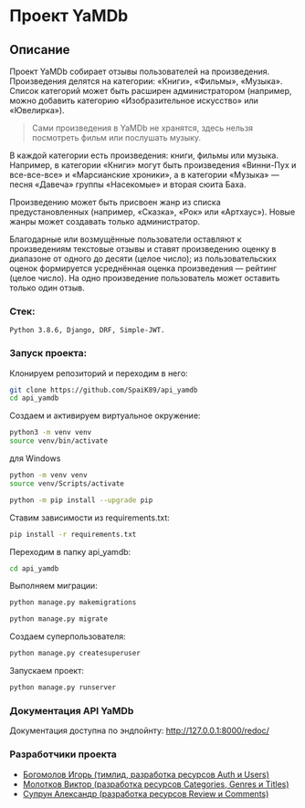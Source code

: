 # Проект YaMDb

## Описание
Проект YaMDb собирает отзывы пользователей на произведения.
Произведения делятся на категории: «Книги», «Фильмы», «Музыка».
Список категорий может быть расширен администратором (например, можно добавить категорию «Изобразительное искусство» или «Ювелирка»).

> Сами произведения в YaMDb не хранятся, здесь нельзя посмотреть фильм или послушать музыку.

В каждой категории есть произведения: книги, фильмы или музыка.
Например, в категории «Книги» могут быть произведения «Винни-Пух и все-все-все» и «Марсианские хроники», а в категории «Музыка» — песня «Давеча» группы «Насекомые» и вторая сюита Баха.

Произведению может быть присвоен жанр из списка предустановленных (например, «Сказка», «Рок» или «Артхаус»).
Новые жанры может создавать только администратор.

Благодарные или возмущённые пользователи оставляют к произведениям текстовые отзывы и ставят произведению оценку в диапазоне от одного до десяти (целое число); из пользовательских оценок формируется усреднённая оценка произведения — рейтинг (целое число). На одно произведение пользователь может оставить только один отзыв.

### Стек:
```
Python 3.8.6, Django, DRF, Simple-JWT.
```

### Запуск проекта:
Клонируем репозиторий и переходим в него:
```bash
git clone https://github.com/SpaiK89/api_yamdb
cd api_yamdb
```

Создаем и активируем виртуальное окружение:

```bash
python3 -m venv venv
source venv/bin/activate
```
для Windows
```bash
python -m venv venv
source venv/Scripts/activate
```
```bash
python -m pip install --upgrade pip
```

Ставим зависимости из requirements.txt:
```bash
pip install -r requirements.txt
```

Переходим в папку api_yamdb:
```bash
cd api_yamdb
```

Выполняем миграции:
```bash
python manage.py makemigrations
```
```bash
python manage.py migrate
```

Создаем суперпользователя:
```bash
python manage.py createsuperuser
```

Запускаем проект:
```bash
python manage.py runserver
```

### Документация API YaMDb
Документация доступна по эндпойнту: http://127.0.0.1:8000/redoc/

### Разработчики проекта
- [Богомолов Игорь (тимлид, разработка ресурсов Auth и Users)](https://github.com/SpaiK89)
- [Молотков Виктор (разработка ресурсов Categories, Genres и Titles)](https://github.com/TwoSay95)
- [Супрун Александр (разработка ресурсов Review и Comments)](https://github.com/Aleksandr-SPb-Ru)
